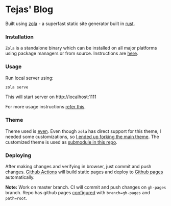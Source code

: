# Tejas' Blog

Built using [zola](https://www.getzola.org/) - a superfast static site generator built in [rust](https://www.rust-lang.org/).

### Installation

`Zola` is a standalone binary which can be installed on all major platforms using package managers or from source.
Instructions are [here](https://www.getzola.org/documentation/getting-started/installation/).

### Usage

Run local server using:

```sh
zola serve
```

This will start server on http://localhost:1111

For more usage instructions [refer this](https://www.getzola.org/documentation/getting-started/cli-usage/).

### Theme

Theme used is [even](https://www.getzola.org/themes/even/). Even though `zola` has direct support for this theme, I needed some customizations, so [I ended up forking the main theme](https://github.com/tejasbubane/even/). The customized theme is used as [submodule in this repo](./themes).

### Deploying

After making changes and verifying in browser, just commit and push changes. [Github Actions](./.github/workflows/zola.yml) will build static pages and deploy to [Github pages](https://pages.github.com/) automatically.

**Note:** Work on master branch. CI will commit and push changes on `gh-pages` branch. Repo has github pages [configured](https://docs.github.com/en/github/working-with-github-pages/configuring-a-publishing-source-for-your-github-pages-site) with `branch=gh-pages` and `path=root`.
